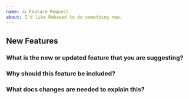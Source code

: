 ```yaml
---
name: 👍 Feature Request
about: I'd like Rebased to do something new.
---
```


<!--
Thank you for contributing to open source!

Do you need some help?
======================

The issue tracker is meant for feature requests and bug reports only. This isn't the best place for
support or usage questions. Questions here don't have as much visibility as they do elsewhere. Before
you ask a question, here are some resources to get help first:

- Read the docs: https://docs.rebased.io/
- Look for/ask questions on Stack Overflow: https://stackoverflow.com/questions/tagged/rebased

Have a feature request?
=======================
Remove the template from below and provide thoughtful commentary *and code samples* on what this
feature means for your product. What will it allow you to do that you can't do today? How will it
make current work-arounds straightforward? What potential bugs and edge cases does it help to
avoid? etc. Please keep it product-centric.

-->

## New Features

### What is the new or updated feature that you are suggesting?

### Why should this feature be included?

### What docs changes are needed to explain this?
